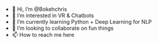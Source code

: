 - 👋 Hi, I’m @Bokehchris
- 👀 I’m interested in VR & Chatbots
- 🌱 I’m currently learning Python + Deep Learning for NLP
- 💞️ I’m looking to collaborate on fun things
- 📫 How to reach me here

<!---
Bokehchris/Bokehchris is a ✨ special ✨ repository because its `README.md` (this file) appears on your GitHub profile.
You can click the Preview link to take a look at your changes.
--->
